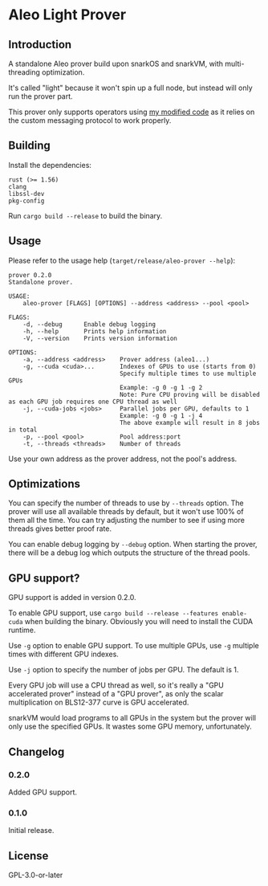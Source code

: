 # Aleo Light Prover

## Introduction

A standalone Aleo prover build upon snarkOS and snarkVM, with multi-threading optimization.

It's called "light" because it won't spin up a full node, but instead will only run the prover part.

This prover only supports operators using [my modified code](https://github.com/HarukaMa/snarkOS) as it relies on the custom messaging protocol to work properly.

## Building

Install the dependencies:

```
rust (>= 1.56)
clang
libssl-dev
pkg-config
```

Run `cargo build --release` to build the binary.

## Usage

Please refer to the usage help (`target/release/aleo-prover --help`):

```
prover 0.2.0
Standalone prover.

USAGE:
    aleo-prover [FLAGS] [OPTIONS] --address <address> --pool <pool>

FLAGS:
    -d, --debug      Enable debug logging
    -h, --help       Prints help information
    -V, --version    Prints version information

OPTIONS:
    -a, --address <address>    Prover address (aleo1...)
    -g, --cuda <cuda>...       Indexes of GPUs to use (starts from 0)
                               Specify multiple times to use multiple GPUs
                               Example: -g 0 -g 1 -g 2
                               Note: Pure CPU proving will be disabled as each GPU job requires one CPU thread as well
    -j, --cuda-jobs <jobs>     Parallel jobs per GPU, defaults to 1
                               Example: -g 0 -g 1 -j 4
                               The above example will result in 8 jobs in total
    -p, --pool <pool>          Pool address:port
    -t, --threads <threads>    Number of threads
```

Use your own address as the prover address, not the pool's address.

## Optimizations

You can specify the number of threads to use by `--threads` option. The prover will use all available threads by default, but it won't use 100% of them all the time. You can try adjusting the number to see if using more threads gives better proof rate.

You can enable debug logging by `--debug` option. When starting the prover, there will be a debug log which outputs the structure of the thread pools.

## GPU support?

GPU support is added in version 0.2.0.

To enable GPU support, use `cargo build --release --features enable-cuda` when building the binary. Obviously you will need to install the CUDA runtime.

Use `-g` option to enable GPU support. To use multiple GPUs, use `-g` multiple times with different GPU indexes.

Use `-j` option to specify the number of jobs per GPU. The default is 1.

Every GPU job will use a CPU thread as well, so it's really a "GPU accelerated prover" instead of a "GPU prover", as only the scalar multiplication on BLS12-377 curve is GPU accelerated.

snarkVM would load programs to all GPUs in the system but the prover will only use the specified GPUs. It wastes some GPU memory, unfortunately.

## Changelog

### 0.2.0
Added GPU support.

### 0.1.0
Initial release.

## License

GPL-3.0-or-later